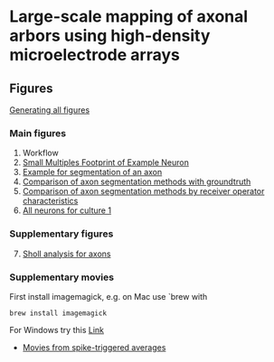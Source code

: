 # Large-scale mapping of axonal arbors using high-density microelectrode arrays
## Figures

[Generating all figures](all_figures.py)

### Main figures
1. Workflow
2. [Small Multiples Footprint of Example Neuron](../publication/figure_footprint.py)
3. [Example for segmentation of an axon](../publication/figure_axon.py)
4. [Comparison of axon segmentation methods with groundtruth](../publication/figure_groundtruth.py)
5. [Comparison of axon segmentation methods by receiver operator characteristics](../publication/figure_comparison.py)
6. [All neurons for culture 1](../publication/figure_all_neurons.py)


### Supplementary figures
7. [Sholl analysis for axons](../publication/figure_statistics.py)

### Supplementary movies
First install imagemagick, e.g. on Mac use `brew with
```
brew install imagemagick
```
For Windows try this [Link](http://www.imagemagick.org/script/download.php#windows)
* [Movies from spike-triggered averages](../publication/all_animations.py)


